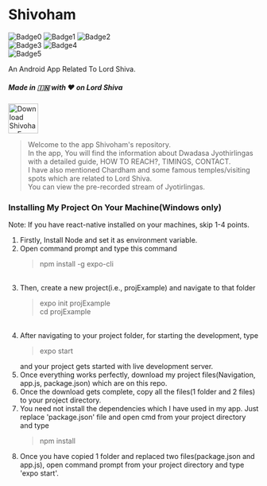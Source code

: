 # Shivoham
![Badge0](https://img.shields.io/badge/Version-1.5-tree.svg)
![Badge1](https://img.shields.io/badge/Platform-Android-tree.svg)
![Badge2](https://img.shields.io/badge/Rating-4.8-tree.svg)<br>
![Badge3](https://img.shields.io/badge/Framework-React_Native-tree.svg)
![Badge4](https://img.shields.io/badge/Downloads-100+-tree.svg)<br>
![Badge5](https://img.shields.io/badge/Editor-Visual_Studio_Code-tree.svg)

An Android App Related To Lord Shiva.
<h5>Made in 🇮🇳 with ❤️ on Lord Shiva</h5>

[<img src="https://play.google.com/intl/en_us/badges/images/generic/en-play-badge-border.png" height="60" alt="Download Shivoham From Here" />](https://play.google.com/store/apps/details?id=com.msk.ABLS "Get it on Google Play Store")

<blockquote>
Welcome to the app Shivoham's repository.<br>
In the app, You will find the information about Dwadasa Jyothirlingas with a detailed guide, HOW TO REACH?, TIMINGS, CONTACT.<br>
I have also mentioned Chardham and some famous temples/visiting spots which are related to Lord Shiva.<br>
You can view the pre-recorded stream of Jyotirlingas.<br>
</blockquote>

<h3>Installing My Project On Your Machine(Windows only)</h3>

Note: If you have react-native installed on your machines, skip 1-4 points.<br>
1. Firstly, Install Node and set it as environment variable.<br>
2. Open command prompt and type this command <blockquote>npm install -g expo-cli</blockquote><br>
3. Then, create a new project(i.e., projExample) and navigate to that folder <blockquote>expo init projExample<br>cd projExample</blockquote><br>
4. After navigating to your project folder, for starting the development, type <blockquote>expo start</blockquote> and your project gets started with live development server.<br>
5. Once everything works perfectly, download my project files(Navigation, app.js, package.json) which are on this repo.<br>
6. Once the download gets complete, copy all the files(1 folder and 2 files) to your project directory.<br>
7. You need not install the dependencies which I have used in my app. Just replace 'package.json' file and open cmd from your project directory and type <blockquote>npm install</blockquote>
8. Once you have copied 1 folder and replaced two files(package.json and app.js), open command prompt from your project directory and type 'expo start'.

